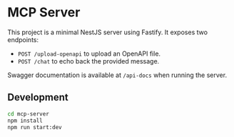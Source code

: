 # MCP Server

This project is a minimal NestJS server using Fastify. It exposes two endpoints:

- `POST /upload-openapi` to upload an OpenAPI file.
- `POST /chat` to echo back the provided message.

Swagger documentation is available at `/api-docs` when running the server.

## Development

```bash
cd mcp-server
npm install
npm run start:dev
```

